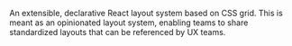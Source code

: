 An extensible, declarative React layout system based on CSS grid. This is meant as an opinionated layout system, enabling teams to share standardized layouts that can be referenced by UX teams.